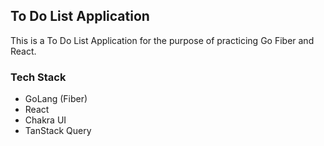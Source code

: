 ## To Do List Application
This is a To Do List Application for the purpose of practicing Go Fiber and React.

### Tech Stack
- GoLang (Fiber)
- React
- Chakra UI
- TanStack Query
